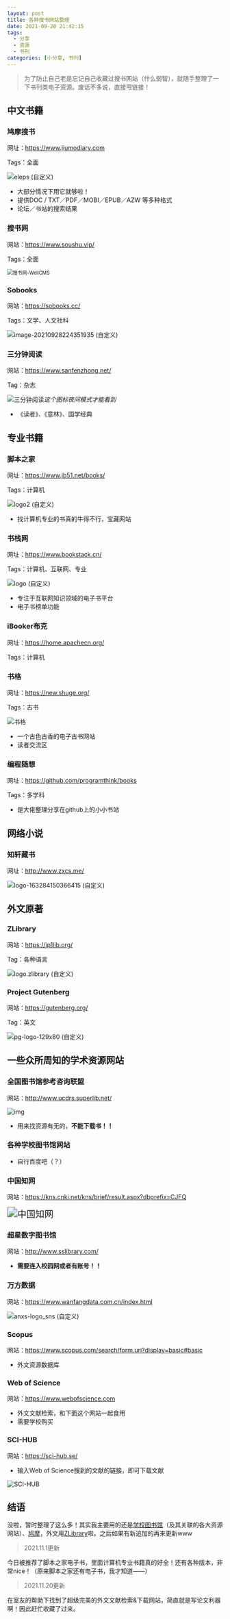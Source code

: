 ```yaml
---
layout: post
title: 各种搜书网站整理
date: 2021-09-28 21:42:15
tags: 
  - 分享
  - 资源
  - 书刊
categories: [小分享, 书刊]
---
```


<div class="primary">

> 为了防止自己老是忘记自己收藏过搜书网站（什么弱智），就随手整理了一下书刊类电子资源。废话不多说，直接甩链接！

</div>

<!-- more -->

## 中文书籍

### 鸠摩搜书

网址：https://www.jiumodiary.com

Tags：全面

![eleps (自定义)](https://cdn.yuumi.link/images/booksSearch/eleps%20(%E8%87%AA%E5%AE%9A%E4%B9%89).png)

- 大部分情况下用它就够啦！
- 提供DOC / TXT／PDF／MOBI／EPUB／AZW 等多种格式
- 论坛／书站的搜索结果

### 搜书网

网站：https://www.soushu.vip/

Tags：全面

<img src="https://cdn.yuumi.link/images/booksSearch/logo.png2.1.0" alt="搜书网-WellCMS" style="zoom:80%;" />

### Sobooks

网站：https://sobooks.cc/

Tags：文学、人文社科

![image-20210928224351935 (自定义)](https://cdn.yuumi.link/images/booksSearch/image-20210928224351935%20(%E8%87%AA%E5%AE%9A%E4%B9%89).png)

### 三分钟阅读

网站：https://www.sanfenzhong.net/

Tag：杂志

![三分钟阅读](https://cdn.yuumi.link/images/booksSearch/logo@2x.png)_这个图标夜间模式才能看到_

- 《读者》、《意林》、国学经典



## 专业书籍

### 脚本之家

网址：https://www.jb51.net/books/

Tags：计算机



![logo2 (自定义)](https://cdn.yuumi.link/images/booksSearch/logo2%20(%E8%87%AA%E5%AE%9A%E4%B9%89).gif)

- 找计算机专业的书真的牛得不行，宝藏网站

### 书栈网

网址：https://www.bookstack.cn/

Tags：计算机、互联网、专业

![logo (自定义)](https://cdn.yuumi.link/images/booksSearch/logo%20(%E8%87%AA%E5%AE%9A%E4%B9%89).png)

- 专注于互联网知识领域的电子书平台
- 电子书榜单功能

### iBooker布克

网址：https://home.apachecn.org/

Tags：计算机

### 书格

网址：https://new.shuge.org/

Tags：古书

![书格](https://cdn.yuumi.link/images/booksSearch/logo-16328394780005.png)

- 一个古色古香的电子古书网站
- 读者交流区

### 编程随想

网址：https://github.com/programthink/books

Tags：多学科

- 是大佬整理分享在github上的小小书站



## 网络小说

### 知轩藏书

网址：http://www.zxcs.me/

![logo-163284150366415 (自定义)](https://cdn.yuumi.link/images/booksSearch/logo-163284150366415%20(%E8%87%AA%E5%AE%9A%E4%B9%89).png)



## 外文原著

### ZLibrary

网站：https://jp1lib.org/

Tag：各种语言

![logo.zlibrary (自定义)](https://cdn.yuumi.link/images/booksSearch/logo.zlibrary%20(%E8%87%AA%E5%AE%9A%E4%B9%89).png)

### Project Gutenberg

网站：https://gutenberg.org/

Tag：英文

![pg-logo-129x80 (自定义)](https://cdn.yuumi.link/images/booksSearch/pg-logo-129x80%20(%E8%87%AA%E5%AE%9A%E4%B9%89).png)



## 一些众所周知的学术资源网站

### 全国图书馆参考咨询联盟

网站：http://www.ucdrs.superlib.net/

![img](https://cdn.yuumi.link/images/booksSearch/logo.jpg)

- 用来找资源有无的，**不能下载书！！**

### 各种学校图书馆网站


- 自行百度吧（？）

### 中国知网

网站：https://kns.cnki.net/kns/brief/result.aspx?dbprefix=CJFQ

<img src="https://cdn.yuumi.link/images/booksSearch/logo.gif" alt="中国知网" style="zoom:150%;" />

### 超星数字图书馆

网站：http://www.sslibrary.com/

- **需要连入校园网或者有账号！！**

### 万方数据

网站：https://www.wanfangdata.com.cn/index.html

![anxs-logo_sns (自定义)](https://cdn.yuumi.link/images/booksSearch/anxs-logo_sns%20(%E8%87%AA%E5%AE%9A%E4%B9%89).png)

### Scopus

网站：https://www.scopus.com/search/form.uri?display=basic#basic

- 外文资源数据库

### Web of Science

网站：https://www.webofscience.com

- 外文文献检索，和下面这个网站一起食用
- 需要学校购买

### SCI-HUB

网站：https://sci-hub.se/

- 输入Web of Science搜到的文献的链接，即可下载文献

![SCI-HUB](https://cdn.yuumi.link/images/booksSearch/logo_en1.png)





## 结语

没啦，暂时整理了这么多！其实我主要用的还是[学校图书馆](#各种学校图书馆网站)（及其关联的各大资源网站）、[鸠摩](#鸠摩搜书)，外文用[ZLibrary](#ZLibrary)啦。之后如果有新追加的再来更新www

> 2021.11.1更新

今日被推荐了脚本之家电子书，里面计算机专业书籍真的好全！还有各种版本，非常nice！（原来脚本之家还有电子书，我才知道——）

> 2021.11.20更新

在室友的帮助下找到了超级完美的外文文献检索&下载网站，简直就是写论文利器啊！因此赶忙收藏了过来。
